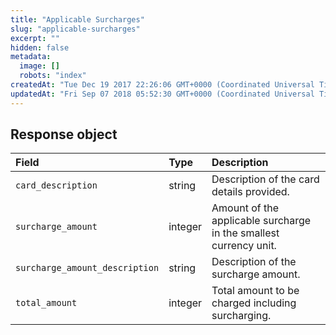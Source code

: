 ```yaml
---
title: "Applicable Surcharges"
slug: "applicable-surcharges"
excerpt: ""
hidden: false
metadata: 
  image: []
  robots: "index"
createdAt: "Tue Dec 19 2017 22:26:06 GMT+0000 (Coordinated Universal Time)"
updatedAt: "Fri Sep 07 2018 05:52:30 GMT+0000 (Coordinated Universal Time)"
---
```

## Response object

| Field                          | Type    | Description                                                       |
| :----------------------------- | :------ | :---------------------------------------------------------------- |
| `card_description`             | string  | Description of the card details provided.                         |
| `surcharge_amount`             | integer | Amount of the applicable surcharge in the smallest currency unit. |
| `surcharge_amount_description` | string  | Description of the surcharge amount.                              |
| `total_amount`                 | integer | Total amount to be charged including surcharging.                 |

